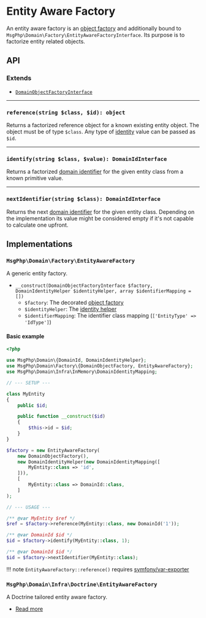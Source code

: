# Entity Aware Factory

An entity aware factory is an [object factory](object.md) and additionally bound to
`MsgPhp\Domain\Factory\EntityAwareFactoryInterface`. Its purpose is to factorize entity related objects.

## API

### Extends

- [`DomainObjectFactoryInterface`](object.md)

---

### `reference(string $class, $id): object`

Returns a factorized reference object for a known existing entity object. The object must be of type `$class`. Any type
of [identity](../identities.md) value can be passed as `$id`.

---

### `identify(string $class, $value): DomainIdInterface`

Returns a factorized [domain identifier](../identifiers.md) for the given entity class from a known primitive value.

---

### `nextIdentifier(string $class): DomainIdInterface`

Returns the next [domain identifier](../identifiers.md) for the given entity class. Depending on the implementation its
value might be considered empty if it's not capable to calculate one upfront.

## Implementations

### `MsgPhp\Domain\Factory\EntityAwareFactory`

A generic entity factory.

- `__construct(DomainObjectFactoryInterface $factory, DomainIdentityHelper $identityHelper, array $identifierMapping = [])`
    - `$factory`: The decorated [object factory](object.md)
    - `$identityHelper`: The [identity helper](../identities.md)
    - `$identifierMapping`: The identifier class mapping (`['EntityType' => 'IdType']`)

#### Basic example

```php
<?php

use MsgPhp\Domain\{DomainId, DomainIdentityHelper};
use MsgPhp\Domain\Factory\{DomainObjectFactory, EntityAwareFactory};
use MsgPhp\Domain\Infra\InMemory\DomainIdentityMapping;

// --- SETUP ---

class MyEntity
{
    public $id;

    public function __construct($id)
    {
        $this->id = $id;
    }
}

$factory = new EntityAwareFactory(
    new DomainObjectFactory(),
    new DomainIdentityHelper(new DomainIdentityMapping([
        MyEntity::class => 'id',
    ])),
    [
        MyEntity::class => DomainId::class,
    ]
);

// --- USAGE ---

/** @var MyEntity $ref */
$ref = $factory->reference(MyEntity::class, new DomainId('1'));

/** @var DomainId $id */
$id = $factory->identify(MyEntity::class, 1);

/** @var DomainId $id */
$id = $factory->nextIdentifier(MyEntity::class);
```

!!! note
    `EntityAwareFactory::reference()` requires [symfony/var-exporter]

### `MsgPhp\Domain\Infra\Doctrine\EntityAwareFactory`

A Doctrine tailored entity aware factory.

- [Read more](../../infrastructure/doctrine-orm.md#entity-aware-factory)

[symfony/var-exporter]: https://packagist.org/packages/symfony/var-exporter
